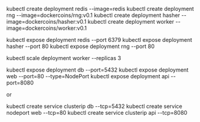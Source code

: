 kubectl create deployment redis --image=redis
kubectl create deployment rng --image=dockercoins/rng:v0.1
kubectl create deployment hasher --image=dockercoins/hasher:v0.1
kubectl create deployment worker --image=dockercoins/worker:v0.1

kubectl expose deployment redis --port 6379
kubectl expose deployment hasher --port 80
kubectl expose deployment rng --port 80

kubectl scale deployment worker --replicas 3


kubectl expose deployment db --port=5432
kubectl expose deployment web --port=80 --type=NodePort
kubectl expose deployment api --port=8080

or 

kubectl create service clusterip db --tcp=5432
kubectl create service nodeport web --tcp=80
kubectl create service clusterip api --tcp=8080
